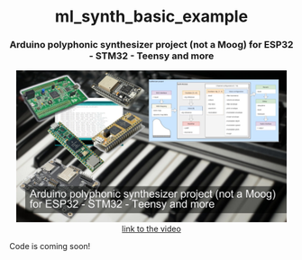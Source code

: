 <h1 align="center">ml_synth_basic_example</h1>
<h3 align="center">Arduino polyphonic synthesizer project (not a Moog) for ESP32 - STM32 - Teensy and more</h3>  
<p align="center"> 
  <img src="img/splash.jpg" alt="project picture" width="480px" height="270px"><br>
  <a href="https://youtu.be/WJGOIgaY-1s">link to the video</a>
</p>

Code is coming soon!